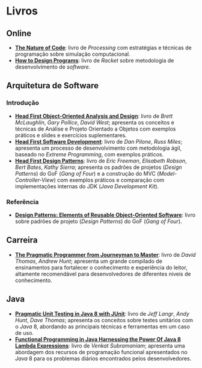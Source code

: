 # Livros

## Online

  * [**The Nature of Code**](http://natureofcode.com/): livro de *Processing* com estratégias e técnicas de programação sobre simulação computacional.
  * [**How to Design Programs**](http://www.ccs.neu.edu/home/matthias/HtDP2e/): livro de *Racket* sobre metodologia de desenvolvimento de *software*.

## Arquitetura de Software

### Introdução

  * [**Head First Object-Oriented Analysis and Design**](http://www.headfirstlabs.com/books/hfooad/): livro de *Brett McLaughlin*, *Gary Pollice*, *David West*; apresenta os conceitos e técnicas de Análise e Projeto Orientado a Objetos com exemplos práticos e slides e exercícios suplementares.
  * [**Head First Software Development**](http://www.headfirstlabs.com/books/hfsd/): livro de *Dan Pilone*, *Russ Miles*; apresenta um processo de desenvolvimento com metodologia ágil, baseado no *Extreme Programming*, com exemplos práticos.
  * [**Head First Design Patterns**](http://www.headfirstlabs.com/books/hfdp/): livro de *Eric Freeman*, *Elisabeth Robson*, *Bert Bates*, *Kathy Sierra*; apresenta os padrões de projetos (*Design Patterns*) do GoF (*Gang of Four*) e a construção do MVC (*Model-Controller-View*) com exemplos práticos e comparação com implementações internas do JDK (*Java Development Kit*).

### Referência

  * [**Design Patterns: Elements of Reusable Object-Oriented Software**](http://wiki.c2.com/?DesignPatternsBook/): livro sobre padrões de projeto (*Design Patterns*) do GoF (*Gang of Four*).

## Carreira

  * [**The Pragmatic Programmer from Journeyman to Master**](https://pragprog.com/book/tpp/the-pragmatic-programmer/): livro de *David Thomas*, *Andrew Hunt*; apresenta um grande compilado de ensinamentos para fortalecer o conhecimento e experiência do leitor, altamente recomendável para desenvolvedores de diferentes níveis de conhecimento.

## Java

  * [**Pragmatic Unit Testing in Java 8 with JUnit**](https://pragprog.com/book/utj2/pragmatic-unit-testing-in-java-8-with-junit/): livro de *Jeff Langr*, *Andy Hunt*, *Dave Thomas*; apresenta os conceitos sobre testes unitários com o *Java* 8, abordando as principais técnicas e ferramentas em um caso de uso.
  * [**Functional Programming in Java Harnessing the Power Of Java 8 Lambda Expressions**](https://pragprog.com/book/vsjava8/functional-programming-in-java/): livro de *Venkat Subramaniam*; apresenta uma abordagem dos recursos de programação funcional apresentados no *Java* 8 para os problemas diários encontrados pelos desenvolvedores.
